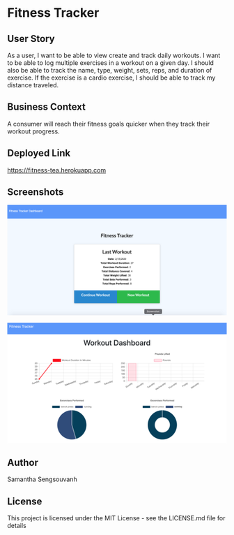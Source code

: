 # Fitness Tracker

## User Story

As a user, I want to be able to view create and track daily workouts. I want to be able to log multiple exercises in a workout on a given day. I should also be able to track the name, type, weight, sets, reps, and duration of exercise. If the exercise is a cardio exercise, I should be able to track my distance traveled.

## Business Context

A consumer will reach their fitness goals quicker when they track their workout progress.

## Deployed Link

https://fitness-tea.herokuapp.com

## Screenshots

![UI SCREENSHOT](./public/assets/fitnesstracker.png)

![UI SCREENSHOT](./public/assets/fitnesstracker2.png)

## Author

Samantha Sengsouvanh

## License

This project is licensed under the MIT License - see the LICENSE.md file for details
